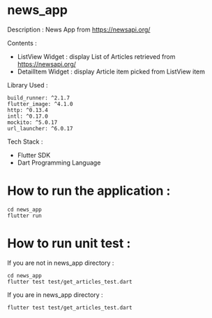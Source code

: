 # news_app

 Description : News App from https://newsapi.org/

 Contents : 
 - ListView Widget : display List of Articles retrieved from https://newsapi.org/
 - DetailItem Widget : display Article item picked from ListView item

 Library Used : 
 
 ```
 build_runner: ^2.1.7
 flutter_image: ^4.1.0
 http: ^0.13.4
 intl: ^0.17.0
 mockito: ^5.0.17
 url_launcher: ^6.0.17
 ```

 Tech Stack : 
 - Flutter SDK
 - Dart Programming Language

 # How to run the application : 
 
 ```
 cd news_app
 flutter run
 ```

 # How to run unit test :
 
 If you are not in news_app directory :
 
 ```
 cd news_app
 flutter test test/get_articles_test.dart
 ```
 
 If you are in news_app directory :
 
 `flutter test test/get_articles_test.dart`
